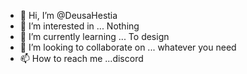 - 👋 Hi, I’m @DeusaHestia
- 👀 I’m interested in ... Nothing
- 🌱 I’m currently learning ... To design
- 💞️ I’m looking to collaborate on ... whatever you need
- 📫 How to reach me ...discord

<!---
DeusaHestia/DeusaHestia is a ✨ special ✨ repository because its `README.md` (this file) appears on your GitHub profile.
You can click the Preview link to take a look at your changes.
--->
